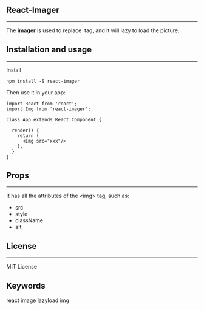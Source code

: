 ## React-Imager
---

The **imager** is used to replace <img> tag, and it will lazy to load the picture.


## Installation and usage
---
Install

```
npm install -S react-imager
```

Then use it in your app:

```
import React from 'react';
import Img from 'react-imager';

class App extends React.Component {

  render() {
    return (
      <Img src="xxx"/>
    );
  }
}
```

## Props
---

It has all the attributes of the \<img\> tag, such as:
+ src
+ style
+ className
+ alt

## License
---
MIT License

## Keywords
react image lazyload img
